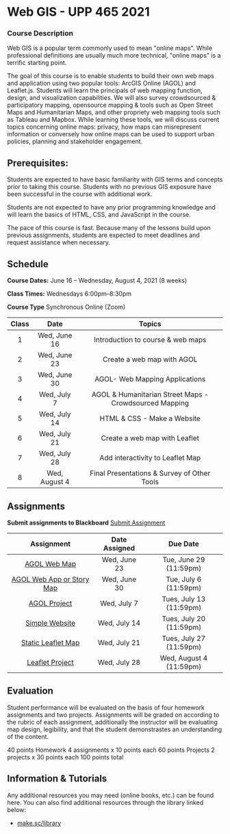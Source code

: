 <!-- 
template from: https://github.com/Make-School-Courses/Syllabus-Template -->

# Web GIS - UPP 465 2021

### Course Description
Web GIS is a popular term commonly used to mean "online maps". While professional definitions are usually much more technical, "online maps" is a terrific starting point.

The goal of this course is to enable students to build their own web maps and application using two popular tools: ArcGIS Online (AGOL) and Leaflet.js. Students will learn the principals of web mapping function, design, and visualization capabilities. We will also survey crowdsourced & participatory mapping, opensource mapping & tools such as Open Street Maps and Humanitarian Maps, and other propriety web mapping tools such as Tableau and Mapbox. While learning these tools, we will discuss current topics concerning online maps: privacy, how maps can misrepresent information or conversely how online maps can be used to support urban policies, planning and stakeholder engagement. 

## Prerequisites:  

Students are expected to have basic familiarity with GIS terms and concepts prior to taking this course. Students with no previous GIS exposure have been successful in the course with additional work.  

Students are not expected to have any prior programming knowledge and will learn the basics of HTML, CSS, and JavaScript in the course.  

The pace of this course is fast.  Because many of the lessons build upon previous assignments, students are expected to meet deadlines and request assistance when necessary. 

## Schedule

**Course Dates:** June 16 – Wednesday, August 4, 2021 (8 weeks)

**Class Times:** Wednesdays 6:00pm–8:30pm 

**Course Type** Synchronous Online (Zoom)

| Class |          Date          |                 Topics                  |
|:-----:|:----------------------:|:---------------------------------------:|
|  1 |  Wed, June 16        | Introduction to course & web maps |
|  2 |  Wed, June 23        | Create a web map with AGOL |
|  3 |  Wed, June 30        | AGOL- Web Mapping Applications |
|  4 |  Wed, July 7         | AGOL & Humanitarian Street Maps - Crowdsourced Mapping |
|  5 |  Wed, July 14        | HTML & CSS - Make a Website |
|  6 |  Wed, July 21        | Create a web map with Leaflet |
|  7 |  Wed, July 28        | Add interactivity to Leaflet Map |
|  8 |  Wed, August 4       | Final Presentations & Survey of Other Tools|

## Assignments 

**Submit assignments to Blackboard**
[Submit Assignment](https://uic.blackboard.com/ultra/course)  

|                        Assignment                         | Date Assigned |   Due Date   |
|:---------------------------------------------------------:|:-------------:|:------------:|
| [AGOL Web Map ](Lessons/Lesson1id=assignment)        |  Wed, June 23  |  Tue, June 29 (11:59pm) |
| [AGOL Web App or Story Map ](makeschool.com)                      |  Wed, June 30    |  Tue, July 6 (11:59pm)  |
| [AGOL Project](makeschool.com)                      |  Wed, July 7    |  Tues, July 13 (11:59pm)  |
| [Simple Website](makeschool.com)                      |  Wed, July 14     | Tues, July 20 (11:59pm) |
| [Static Leaflet Map](makeschool.com)                      |  Wed, July 21     |  Tues, July 27 (11:59pm)  |
| [Leaflet Project](makeschool.com)                      |  Wed, July 28     |  Wed, August 4 (11:59pm)  |


## Evaluation
Student performance will be evaluated on the basis of four homework assignments and two projects. Assignments will be graded on according to the rubric of each assignment, additionally the instructor will be evaluating map design, legibility, and that the student demonstrastes an understanding of the content.

40 points 	 Homework 	 4 assignments x 10 points each
60 points	 Projects	 2 projects x 30 points each 
100 points total

##  Information & Tutorials

Any additional resources you may need (online books, etc.) can be found here. You can also find additional resources through the library linked below:

- [make.sc/library](http://make.sc/library)


